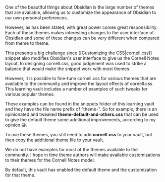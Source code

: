One of the beautiful things about Obsidian is the large number of themes that are available, allowing us to customize the appearance of Obsidian to our own personal preferences.

However, as has been stated, with great power comes great responsibility. Each of these themes makes interesting changes to the user interface of Obsidian and some of these changes can be very different when compared from theme to theme.

This presents a big challenge since [[Customizing the CSS|cornell.css]] snippet also modifies Obsidian's user interface to give us the Cornell Notes layout. In designing cornell.css, good judgement was used to strike a balance that would make the snippet work with most themes.

However, it is possible to fine-tune cornell.css for various themes that are available to the community and improve the layout effects of cornell.css. This learning vault includes a number of examples of such tweaks for various popular themes.

These examples can be found in the snippets folder of this learning vault and they have the file name prefix of "theme-". So for example, there is an opinionated and tweaked **theme-default-and-others.css** that can be used to give the default theme some additional improvements, according to my opinion 😀.

To use these themes, you still need to add **cornell.css** to your vault, but then copy the additional theme file to your vault.

We do not have examples for most of the themes available to the community. I hope in time theme authors will make available customizations to their themes for the Cornell Notes model. 

By default, this vault has enabled the default theme and the customization for that theme.